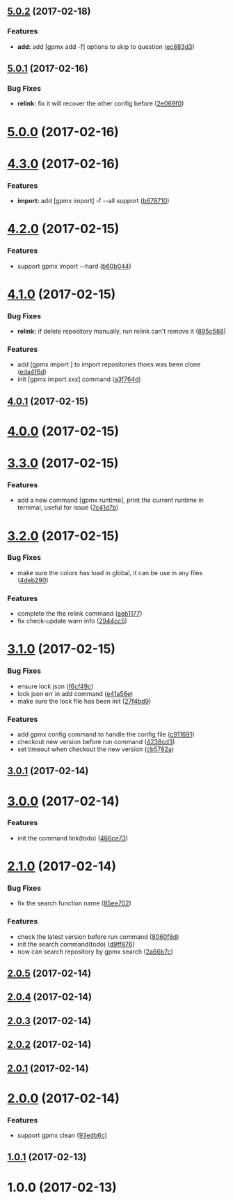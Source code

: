 <a name="5.0.2"></a>
## [5.0.2](https://github.com/axetroy/gpm/compare/v5.0.1...v5.0.2) (2017-02-18)


### Features

* **add:** add [gpmx add -f] options to skip to question ([ec883d3](https://github.com/axetroy/gpm/commit/ec883d3))



<a name="5.0.1"></a>
## [5.0.1](https://github.com/axetroy/gpm/compare/v5.0.0...v5.0.1) (2017-02-16)


### Bug Fixes

* **relink:** fix it will recover the other config before ([2e069f0](https://github.com/axetroy/gpm/commit/2e069f0))



<a name="5.0.0"></a>
# [5.0.0](https://github.com/axetroy/gpm/compare/v4.3.0...v5.0.0) (2017-02-16)



<a name="4.3.0"></a>
# [4.3.0](https://github.com/axetroy/gpm/compare/v4.2.0...v4.3.0) (2017-02-16)


### Features

* **import:** add [gpmx import] -f --all support ([b678710](https://github.com/axetroy/gpm/commit/b678710))



<a name="4.2.0"></a>
# [4.2.0](https://github.com/axetroy/gpm/compare/v4.1.0...v4.2.0) (2017-02-15)


### Features

* support gpmx import --hard ([b60b044](https://github.com/axetroy/gpm/commit/b60b044))



<a name="4.1.0"></a>
# [4.1.0](https://github.com/axetroy/gpm/compare/v4.0.1...v4.1.0) (2017-02-15)


### Bug Fixes

* **relink:** if delete repository manually, run relink can't remove it ([895c588](https://github.com/axetroy/gpm/commit/895c588))


### Features

* add [gpmx import <path>] to import repositories thoes was been clone ([eda4f6d](https://github.com/axetroy/gpm/commit/eda4f6d))
* init [gpmx import xxx] command ([a3f764d](https://github.com/axetroy/gpm/commit/a3f764d))



<a name="4.0.1"></a>
## [4.0.1](https://github.com/axetroy/gpm/compare/v4.0.0...v4.0.1) (2017-02-15)



<a name="4.0.0"></a>
# [4.0.0](https://github.com/axetroy/gpm/compare/v3.3.0...v4.0.0) (2017-02-15)



<a name="3.3.0"></a>
# [3.3.0](https://github.com/axetroy/gpm/compare/v3.2.0...v3.3.0) (2017-02-15)


### Features

* add a new command [gpmx runtime], print the current runtime in ternimal, useful for issue ([7c41d7b](https://github.com/axetroy/gpm/commit/7c41d7b))



<a name="3.2.0"></a>
# [3.2.0](https://github.com/axetroy/gpm/compare/3.2.0...v3.2.0) (2017-02-15)


### Bug Fixes

* make sure the colors has load in global, it can be use in any files ([4deb290](https://github.com/axetroy/gpm/commit/4deb290))


### Features

* complete the the relink command ([aeb1177](https://github.com/axetroy/gpm/commit/aeb1177))
* fix check-update warn info ([2944cc5](https://github.com/axetroy/gpm/commit/2944cc5))



<a name="3.1.0"></a>
# [3.1.0](https://github.com/axetroy/gpm/compare/3.1.0...v3.1.0) (2017-02-15)


### Bug Fixes

* ensure lock json ([f6cf49c](https://github.com/axetroy/gpm/commit/f6cf49c))
* lock json err in add command ([e41a56e](https://github.com/axetroy/gpm/commit/e41a56e))
* make sure the lock file has been init ([27f4bd9](https://github.com/axetroy/gpm/commit/27f4bd9))


### Features

* add gpmx config command to handle the config file ([c911691](https://github.com/axetroy/gpm/commit/c911691))
* checkout new version before run command ([4238cd3](https://github.com/axetroy/gpm/commit/4238cd3))
* set timeout when checkout the new version ([cb5782a](https://github.com/axetroy/gpm/commit/cb5782a))



<a name="3.0.1"></a>
## [3.0.1](https://github.com/axetroy/gpm/compare/3.0.1...v3.0.1) (2017-02-14)



<a name="3.0.0"></a>
# [3.0.0](https://github.com/axetroy/gpm/compare/3.0.0...v3.0.0) (2017-02-14)


### Features

* init the command link(todo) ([466ce73](https://github.com/axetroy/gpm/commit/466ce73))



<a name="2.1.0"></a>
# [2.1.0](https://github.com/axetroy/gpm/compare/2.1.0...v2.1.0) (2017-02-14)


### Bug Fixes

* fix the search function name ([85ee702](https://github.com/axetroy/gpm/commit/85ee702))


### Features

* check the latest version before run command ([8060f8d](https://github.com/axetroy/gpm/commit/8060f8d))
* init the search command(todo) ([d9ff876](https://github.com/axetroy/gpm/commit/d9ff876))
* now can search repository by gpmx search <key> ([2a66b7c](https://github.com/axetroy/gpm/commit/2a66b7c))



<a name="2.0.5"></a>
## [2.0.5](https://github.com/axetroy/gpm/compare/2.0.5...v2.0.5) (2017-02-14)



<a name="2.0.4"></a>
## [2.0.4](https://github.com/axetroy/gpm/compare/2.0.4...v2.0.4) (2017-02-14)



<a name="2.0.3"></a>
## [2.0.3](https://github.com/axetroy/gpm/compare/2.0.3...v2.0.3) (2017-02-14)



<a name="2.0.2"></a>
## [2.0.2](https://github.com/axetroy/gpm/compare/2.0.2...v2.0.2) (2017-02-14)



<a name="2.0.1"></a>
## [2.0.1](https://github.com/axetroy/gpm/compare/2.0.1...v2.0.1) (2017-02-14)



<a name="2.0.0"></a>
# [2.0.0](https://github.com/axetroy/gpm/compare/2.0.0...v2.0.0) (2017-02-14)


### Features

* support gpmx clean ([93edb6c](https://github.com/axetroy/gpm/commit/93edb6c))



<a name="1.0.1"></a>
## [1.0.1](https://github.com/axetroy/gpm/compare/1.0.0...1.0.1) (2017-02-13)



<a name="1.0.0"></a>
# 1.0.0 (2017-02-13)



